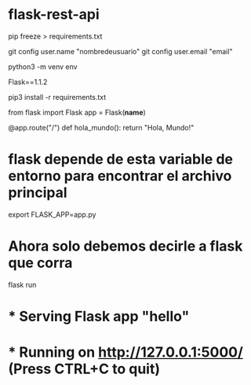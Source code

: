 # flask-rest-api



pip freeze > requirements.txt

git config user.name "nombredeusuario"
git config user.email "email"

python3 -m venv env

Flask==1.1.2


pip3 install -r requirements.txt


from flask import Flask
app = Flask(__name__)


@app.route("/")
def hola_mundo():
  return "Hola, Mundo!"


# flask depende de esta variable de entorno para encontrar el archivo principal
export FLASK_APP=app.py

# Ahora solo debemos decirle a flask que corra
flask run

# * Serving Flask app "hello"
# * Running on http://127.0.0.1:5000/ (Press CTRL+C to quit)